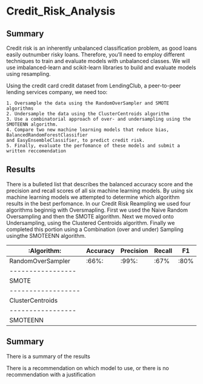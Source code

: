 # Credit_Risk_Analysis

## Summary

  Credit risk is an inherently unbalanced classification problem, as good loans easily outnumber risky loans. Therefore, you’ll
  need to employ different techniques to train and evaluate models with unbalanced classes. We will use imbalanced-learn and 
  scikit-learn libraries to build and evaluate models using resampling.

  Using the credit card credit dataset from LendingClub, a peer-to-peer lending services company, we need too:
  
    1. Oversample the data using the RandomOverSampler and SMOTE algorithms
    2. Undersample the data using the ClusterCentroids algorithm
    3. Use a combinatorial approach of over- and undersampling using the SMOTEENN algorithm.
    4. Compare two new machine learning models that reduce bias, BalancedRandomForestClassifier
    and EasyEnsembleClassifier, to predict credit risk.
    5. Finally, evaluate the perfomance of these models and submit a written reccomendation
  
## Results

  There is a bulleted list that describes the balanced accuracy score and the precision and recall scores of all six machine
  learning models.  By using six machine learning models we attempted to determine which algorithm results in the best perfomance.
  In our Credit Risk Reampling we used four algorithms beginnig with Oversmapling.  First we used the Naive Random Oversampling
  and then the SMOTE algorithm.  Next we moved onto Undersampling, using the Clustered Centroids algorithm.  Finally we completed
  this portion using a Combination (over and under) Sampling usingthe SMOTEENN algorithm.
  
   | :Algorithm:       | Accuracy | Precision | Recall |   F1   |
   | ----------------- | -------- | --------- | ------ | ------ |
   | RandomOverSampler | :66%:    | :99%:     | :67%   | :80%   |
   | ----------------- |
   | SMOTE             |
   |------------------ |
   | ClusterCentroids  |
   | ----------------- |
   | SMOTEENN          |

## Summary

  There is a summary of the results
  
  There is a recommendation on which model to use, or there is no recommendation with a justification
